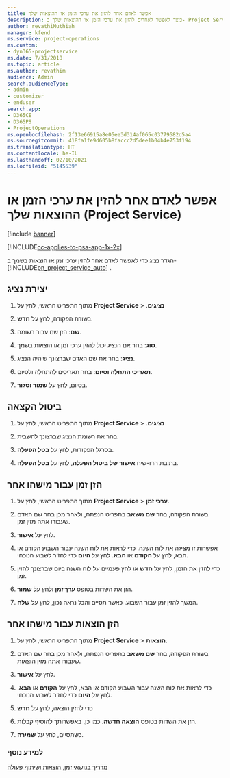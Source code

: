 ```yaml
---
title: ‏‫אפשר לאדם אחר להזין את ערכי הזמן או ההוצאות שלך
description: כיצד לאפשר לאחרים להזין את ערכי הזמן או ההוצאות שלך ב- Project Service
author: revathiMuthiah
manager: kfend
ms.service: project-operations
ms.custom:
- dyn365-projectservice
ms.date: 7/31/2018
ms.topic: article
ms.author: revathim
audience: Admin
search.audienceType:
- admin
- customizer
- enduser
search.app:
- D365CE
- D365PS
- ProjectOperations
ms.openlocfilehash: 2f13e66915a8e05ee3d314af065c03779582d5a4
ms.sourcegitcommit: 418fa1fe9d605b8faccc2d5dee1b04b4e753f194
ms.translationtype: HT
ms.contentlocale: he-IL
ms.lasthandoff: 02/10/2021
ms.locfileid: "5145539"
---
```

# <a name="allow-someone-else-to-enter-your-time-entry-or-expense-project-service"></a>אפשר לאדם אחר להזין את ערכי הזמן או ההוצאות שלך (Project Service)

[!include [banner](../includes/psa-now-project-operations.md)]

[!INCLUDE[cc-applies-to-psa-app-1x-2x](../includes/cc-applies-to-psa-app-1x-2x.md)]

הגדר נציג כדי לאפשר לאדם אחר להזין ערכי זמן או הוצאות בשמך ב- [!INCLUDE[pn_project_service_auto](../includes/pn-project-service-auto.md)] .  
  
## <a name="create-a-delegate"></a>יצירת נציג  
  
1.  מתוך התפריט הראשי, לחץ על **Project Service** > **‎‏‫נציגים**.  
  
2.  בשורת הפקודה, לחץ על **חדש**.  
  
3. **שם**: הזן שם עבור רשומה.  
  
4. **סוג**: בחר אם הנציג יכול להזין ערכי זמן או הוצאות בשמך.  
  
5. **נציג**: בחר את שם האדם שברצונך שיהיה הנציג.  
  
6. **תאריכי התחלה וסיום**: בחר תאריכים להתחלה ולסיום.  
  
7.  בסיום, לחץ על **שמור וסגור**.  
  
## <a name="turn-off-delegation"></a>ביטול הקצאה  
  
1.  מתוך התפריט הראשי, לחץ על **Project Service** > **‎‏‫נציגים**.  
  
2.  בחר את רשומת הנציג שברצונך להשבית.  
  
3.  בסרגל הפקודות, לחץ על **בטל הפעלה**.  
  
4.  בתיבת הדו-שיח **אישור של ביטול הפעלה**, לחץ על **בטל הפעלה‏**.  
  
## <a name="enter-time-for-someone-else"></a>הזן זמן עבור מישהו אחר  
  
1.  מתוך התפריט הראשי, לחץ על **Project Service** > **‏‫ערכי זמן‬**.  
  
2.  בשורת הפקודה, בחר **שם משאב** בתפריט הנפתח, ולאחר מכן בחר שם האדם שעבורו אתה מזין זמן.  
  
3.  לחץ על **אישור**.  
  
4.  אפשרות זו מציגה את לוח השנה. כדי לראות את לוח השנה עבור השבוע הקודם או הבא, לחץ על **הקודם** או **הבא**. לחץ על **היום** כדי לחזור לשבוע הנוכחי.  
  
5.  כדי להזין את הזמן, לחץ על **חדש** או לחץ פעמיים על לוח השנה ביום שברצונך להזין זמן.  
  
6.  הזן את השדות בטופס **ערך זמן** ולחץ על **שמור**.  
  
7.  המשך להזין זמן עבור השבוע. כאשר תסיים והכל נראה נכון, לחץ על **שלח**.  
  
## <a name="enter-expenses-for-someone-else"></a>הזן הוצאות עבור מישהו אחר  
  
1.  מתוך התפריט הראשי, לחץ על **Project Service** > **הוצאות**.  
  
2.  בשורת הפקודה, בחר **שם משאב** בתפריט הנפתח, ולאחר מכן בחר שם האדם שעבורו אתה מזין הוצאות.  
  
3.  לחץ על **אישור**.  
  
4.  כדי לראות את לוח השנה עבור השבוע הקודם או הבא, לחץ על **הקודם** או **הבא**. לחץ על **היום** כדי לחזור לשבוע הנוכחי.  
  
5.  כדי להזין הוצאה, לחץ על **חדש**  
  
6.  הזן את השדות בטופס **הוצאה חדשה**. כמו כן, באפשרותך להוסיף קבלות.  
  
7.  כשתסיים, לחץ על **שמירה**.  
  
### <a name="see-also"></a>למידע נוסף  
 [‏‫מדריך בנושאי זמן, הוצאות ושיתוף פעולה](../psa/time-expense-collaboration-guide.md)
